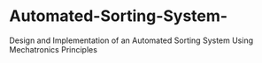 # Automated-Sorting-System-
Design and Implementation of an Automated Sorting System Using Mechatronics Principles
